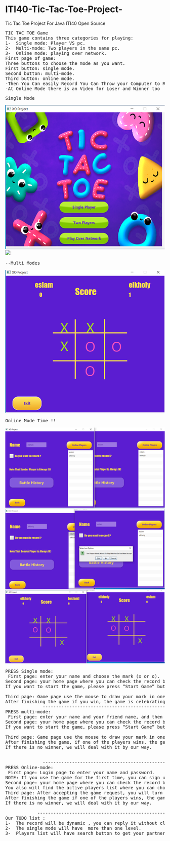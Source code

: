 
# ITI40-Tic-Tac-Toe-Project-
Tic Tac Toe Project For Java ITI40 Open Source

<pre>
TIC TAC TOE Game
This game contains three categories for playing:
1-	Single mode: Player VS pc. 
2-	Multi-mode: Two players in the same pc.
3-	Online mode: playing over network.
First page of game: 
Three buttons to choose the mode as you want.
First button: single mode.
Second button: multi-mode.
Third button: online mode.
-Then You Can easily Record You Can Throw your Computer to Repeat it later
-At Online Mode there is an Video for Loser and Winner too
</pre>
<pre>
Single Mode
</pre>
![](images/1.png)
![](images/2.png)
<pre>
--Multi Modes
</pre>
![](images/4.png)
<pre>
Online Mode Time !!
</pre>
![](images/online.png)
![](images/5.png)
![](images/6.png)

<pre>
PRESS Single mode:
 First page: enter your name and choose the mark (x or o).
Second page: your home page where you can check the record box to record your game and see it later. In addition, you can return your battle history through “Battle History” button.
If you want to start the game, please press “Start Game” button.

Third page: Game page use the mouse to draw your mark in one place of the nine places and the game swaps between you and the pc.
After finishing the game if you win, the game is celebrating with you by simple video and starts to ask you if you want to play again or not if you accept, the game scenario will be replied, else you will return to your home page.
              ----------------------------------------------------
PRESS multi-mode:
 First page: enter your name and your friend name, and then choose the mark (x or o).
Second page: your home page where you can check the record box to record your game and see it later. In addition, you can return your battle history through “Battle History” button.
If you want to start the game, please press “Start Game” button.

Third page: Game page use the mouse to draw your mark in one place of the nine places and the game swaps between you and your partner.
After finishing the game, if one of the players wins, the game is celebrating with you by simple video and starts to ask you if you want to play again or not. If you accept the game scenario will be replied, else you return to your home page.
If there is no winner, we will deal with it by our way.


              ----------------------------------------------------
PRESS Online-mode:
 First page: Login page to enter your name and password.
NOTE: If you use the game for the first time, you can sign up through the “Sign Up” button and enter your data in Sign Up page.
Second page: your home page where you can check the record box to record your game and see it later. In addition, you can return your battle history through “Battle History” button.
You also will find the active players list where you can choose your partner by double clicking on his/her name and wait the acceptance.
Third page: After accepting the game request, you will turn to the Game page use the mouse to draw your mark in one place of the nine places and the game swaps between you and your partner over network.
After finishing the game if one of the players wins, the game is celebrating with you by simple video and starts to ask you if you want to play again or not. If you accept and your partner accepts, the game scenario will be replied, else you return to your home page.
If there is no winner, we will deal with it by our way.

	        ----------------------------------------------------
Our TODO list :
1-	The record will be dynamic , you can reply it without closing the game window.
2-	The single mode will have  more than one level.
3-	Players list will have search button to get your partner easily .

</pre>

